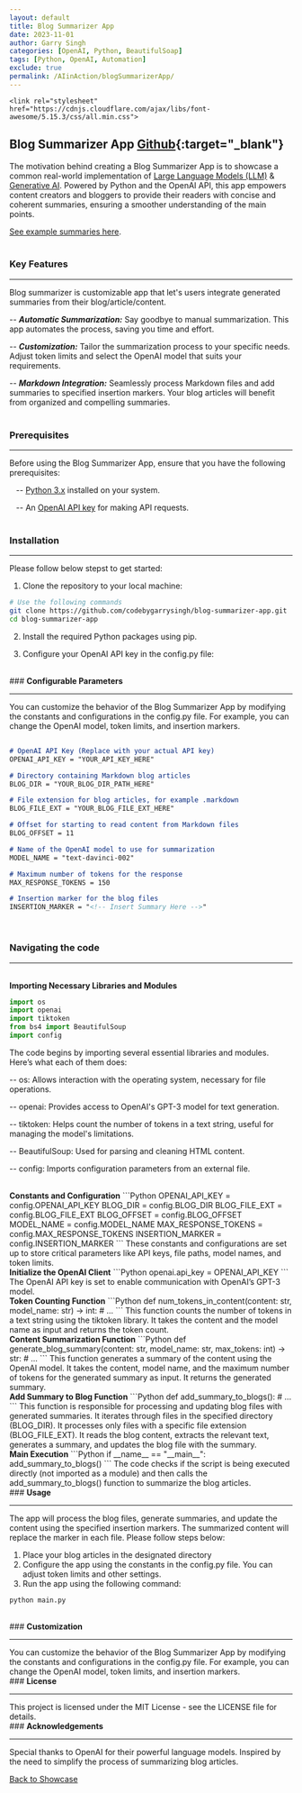 ```yaml
---
layout: default
title: Blog Summarizer App
date: 2023-11-01
author: Garry Singh
categories: [OpenAI, Python, BeautifulSoap]
tags: [Python, OpenAI, Automation]
exclude: true
permalink: /AIinAction/blogSummarizerApp/
---
```

<head>

    <link rel="stylesheet" href="https://cdnjs.cloudflare.com/ajax/libs/font-awesome/5.15.3/css/all.min.css">
  <link rel="stylesheet" type="text/css" href="{{ '/assets/style/main.css' | relative_url }}">
   <link rel="stylesheet" type="text/css" href="{{ '/assets/style/aiInAction.css' | relative_url }}">
</head>

## <b>Blog Summarizer App</b> <span class="tag">[Github](https://github.com/codebygarrysingh/blog-summarizer-app/){:target="_blank"}</span>

The motivation behind creating a Blog Summarizer App is to showcase a common real-world implementation of <a href="https://en.wikipedia.org/wiki/Large_language_model" target="_blank">Large Language Models (LLM)</a> & <a href="https://en.wikipedia.org/wiki/Generative_artificial_intelligence" target="_blank">Generative AI</a>. Powered by Python and the OpenAI API, this app empowers content creators and bloggers to provide their readers with concise and coherent summaries, ensuring a smoother understanding of the main points.

<a href="https://codebygarrysingh.github.io/CElegansUnlocksTheSecretsOfSuperintelligence" target="_blank">See example summaries here</a>.
<br><br>
### <b>Key Features</b>
<hr class="custom-hr">
Blog summarizer is customizable app that let's users integrate generated summaries from their blog/article/content.

-- ***Automatic Summarization:*** Say goodbye to manual summarization. This app automates the process, saving you time and effort.

-- ***Customization:*** Tailor the summarization process to your specific needs. Adjust token limits and select the OpenAI model that suits your requirements.

-- ***Markdown Integration:*** Seamlessly process Markdown files and add summaries to specified insertion markers. Your blog articles will benefit from organized and compelling summaries.
<br><br>
### <b>Prerequisites</b>
<hr class="custom-hr">
Before using the Blog Summarizer App, ensure that you have the following prerequisites:

&nbsp;&nbsp;&nbsp;-- <a href="https://www.python.org/downloads/" target="_blank">Python 3.x</a> installed on your system.

&nbsp;&nbsp;&nbsp;-- An <a href="https://openai.com/blog/openai-api" target="_blank">OpenAI API key</a> for making API requests.
<br><br>
### <b>Installation</b>
<hr class="custom-hr">
Please follow below stepst to get started:

1. Clone the repository to your local machine:

```bash
# Use the following commands
git clone https://github.com/codebygarrysingh/blog-summarizer-app.git
cd blog-summarizer-app
```
2. Install the required Python packages using pip.

3. Configure your OpenAI API key in the config.py file:

<br>
### <b>Configurable Parameters</b>
<hr class="custom-hr">
You can customize the behavior of the Blog Summarizer App by modifying the constants and configurations in the config.py file. For example, you can change the OpenAI model, token limits, and insertion markers.

```markdown
	
# OpenAI API Key (Replace with your actual API key)
OPENAI_API_KEY = "YOUR_API_KEY_HERE"

# Directory containing Markdown blog articles
BLOG_DIR = "YOUR_BLOG_DIR_PATH_HERE"

# File extension for blog articles, for example .markdown
BLOG_FILE_EXT = "YOUR_BLOG_FILE_EXT_HERE"

# Offset for starting to read content from Markdown files
BLOG_OFFSET = 11

# Name of the OpenAI model to use for summarization
MODEL_NAME = "text-davinci-002"

# Maximum number of tokens for the response
MAX_RESPONSE_TOKENS = 150

# Insertion marker for the blog files
INSERTION_MARKER = "<!-- Insert Summary Here -->"

```
<br>

### <b>Navigating the code</b>
<hr class="custom-hr">
<br>
<b>Importing Necessary Libraries and Modules</b>

```Python
import os
import openai
import tiktoken
from bs4 import BeautifulSoup
import config
```
The code begins by importing several essential libraries and modules. Here’s what each of them does:

-- os: Allows interaction with the operating system, necessary for file operations.

-- openai: Provides access to OpenAI's GPT-3 model for text generation.

-- tiktoken: Helps count the number of tokens in a text string, useful for managing the model's limitations.

-- BeautifulSoup: Used for parsing and cleaning HTML content.

-- config: Imports configuration parameters from an external file.

<br>
<b>Constants and Configuration</b>
```Python
OPENAI_API_KEY = config.OPENAI_API_KEY
BLOG_DIR = config.BLOG_DIR
BLOG_FILE_EXT = config.BLOG_FILE_EXT
BLOG_OFFSET = config.BLOG_OFFSET
MODEL_NAME = config.MODEL_NAME
MAX_RESPONSE_TOKENS = config.MAX_RESPONSE_TOKENS
INSERTION_MARKER = config.INSERTION_MARKER
```
These constants and configurations are set up to store critical parameters like API keys, file paths, model names, and token limits.

<br>
<b>Initialize the OpenAI Client</b>
```Python
openai.api_key = OPENAI_API_KEY
```
The OpenAI API key is set to enable communication with OpenAI’s GPT-3 model.

<br>
<b>Token Counting Function</b>
```Python
def num_tokens_in_content(content: str, model_name: str) -> int:
    # ...
```
This function counts the number of tokens in a text string using the tiktoken library. It takes the content and the model name as input and returns the token count.

<br>
<b>Content Summarization Function</b>
```Python
def generate_blog_summary(content: str, model_name: str, max_tokens: int) -> str:
    # ...
```
This function generates a summary of the content using the OpenAI model. It takes the content, model name, and the maximum number of tokens for the generated summary as input. It returns the generated summary.

<br>
<b>Add Summary to Blog Function</b>
```Python
def add_summary_to_blogs():
    # ...
```
This function is responsible for processing and updating blog files with generated summaries. It iterates through files in the specified directory (BLOG_DIR). It processes only files with a specific file extension (BLOG_FILE_EXT). It reads the blog content, extracts the relevant text, generates a summary, and updates the blog file with the summary.

<br>
<b>Main Execution</b>
```Python
if __name__ == "__main__":
    add_summary_to_blogs()
```
The code checks if the script is being executed directly (not imported as a module) and then calls the add_summary_to_blogs() function to summarize the blog articles.

<br>
### <b>Usage</b>
<hr class="custom-hr">
The app will process the blog files, generate summaries, and update the content using the specified insertion markers. The summarized content will replace the marker in each file. Please follow steps below:

1. Place your blog articles in the designated directory
2. Configure the app using the constants in the config.py file. You can adjust token limits and other settings.
3. Run the app using the following command:
```shell
python main.py
```

<br>
### <b>Customization</b>
<hr class="custom-hr">
You can customize the behavior of the Blog Summarizer App by modifying the constants and configurations in the config.py file. For example, you can change the OpenAI model, token limits, and insertion markers.

<br>
### <b>License</b>
<hr class="custom-hr">
This project is licensed under the MIT License - see the LICENSE file for details.

<br>
### <b>Acknowledgements</b>
<hr class="custom-hr">
Special thanks to OpenAI for their powerful language models.
Inspired by the need to simplify the process of summarizing blog articles.

[Back to Showcase](/AIinAction/)
